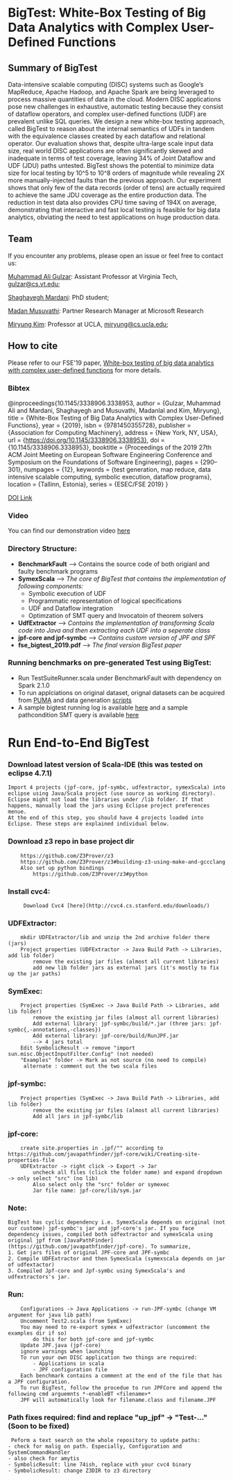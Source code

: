 # BigTest: White-Box Testing of Big Data Analytics with Complex User-Defined Functions

## Summary of BigTest 
Data-intensive scalable computing (DISC) systems such as Google’s MapReduce, Apache Hadoop, and Apache Spark are being leveraged to process massive quantities of data in the cloud. Modern DISC applications pose new challenges in exhaustive, automatic testing because they consist of dataflow operators, and complex user-defined functions (UDF) are prevalent unlike SQL queries. We design a new white-box testing approach, called BigTest to reason about the internal semantics of UDFs in tandem with the equivalence classes created by each dataflow and relational operator. Our evaluation shows that, despite ultra-large scale input data size, real world DISC applications are often significantly skewed and inadequate in terms of test coverage, leaving 34% of Joint Dataflow and UDF (JDU) paths untested. BigTest shows the potential to minimize data size for local testing by 10^5 to 10^8 orders of magnitude while revealing 2X more manually-injected faults than the previous approach. Our experiment shows that only few of the data records (order of tens) are actually required to achieve the same JDU coverage as the entire production data. The reduction in test data also provides CPU time saving of 194X on average, demonstrating that interactive and fast local testing is feasible for big data analytics, obviating the need to test applications on huge production data.

## Team 
If you encounter any problems, please open an issue or feel free to contact us:

[Muhammad Ali Gulzar](https://people.cs.vt.edu/~gulzar/):  Assistant Professor at Virginia Tech, gulzar@cs.vt.edu;

[Shaghayegh Mardani](https://github.com/ShaghayeghMrdn): PhD student;

[Madan Musuvathi](https://www.microsoft.com/en-us/research/people/madanm/): Partner Research Manager at Microsoft Research  

[Miryung Kim](http://web.cs.ucla.edu/~miryung/): Professor at UCLA, miryung@cs.ucla.edu;

## How to cite 
Please refer to our FSE'19 paper, [White-box testing of big data analytics with complex user-defined functions](https://people.cs.vt.edu/~gulzar/assets/pdf/fse2019-bigtest.pdf) for more details. 

### Bibtex  
@inproceedings{10.1145/3338906.3338953,
author = {Gulzar, Muhammad Ali and Mardani, Shaghayegh and Musuvathi, Madanlal and Kim, Miryung},
title = {White-Box Testing of Big Data Analytics with Complex User-Defined Functions},
year = {2019},
isbn = {9781450355728},
publisher = {Association for Computing Machinery},
address = {New York, NY, USA},
url = {https://doi.org/10.1145/3338906.3338953},
doi = {10.1145/3338906.3338953},
booktitle = {Proceedings of the 2019 27th ACM Joint Meeting on European Software Engineering Conference and Symposium on the Foundations of Software Engineering},
pages = {290–301},
numpages = {12},
keywords = {test generation, map reduce, data intensive scalable computing, symbolic execution, dataflow programs},
location = {Tallinn, Estonia},
series = {ESEC/FSE 2019}
}

[DOI Link](https://doi.org/10.1145/3338906.3338953)

### Video 
You can find our demonstration video [here](https://doi.org/10.1145/3338906.3338953)
### Directory Structure:
* **BenchmarkFault** --> Contains the source code of both origianl and faulty benchmark programs
* **SymexScala** --> *The core of BigTest that contains the implementation of following components:*
    - Symbolic execution of UDF
    - Programmatic representation of logical specifications
    - UDF and Dataflow integration
    - Optimzation of SMT query and Invocatoin of theorem solvers
* **UdfExtractor** --> *Contains the implementation of transforming Scala code into Java and then extracting each UDF into a seperate class*
* **jpf-core and jpf-symbc** --> *Contains custom version of JPF and SPF*
* **fse_bigtest_2019.pdf** --> *The final version BigTest paper*

### Running benchmarks on pre-generated Test using BigTest:
 - Run TestSuiteRunner.scala under BenchmarkFault with dependency on Spark 2.1.0
 - To run applciations on original dataset, orignal datasets can be acquired from [PUMA](https://engineering.purdue.edu/~puma/datasets.htm) and data generation [scripts](https://github.com/maligulzar/BigTest/tree/JPF-integrated/BenchmarksFault/src/datagen)
 - A sample bigtest running log is available [here](https://github.com/maligulzar/BigTest/blob/JPF-integrated/BenchmarksFault/src/gradeanalysis/bigtest_gradanalysis.log) and a sample pathcondition SMT query is available [here](https://github.com/maligulzar/BigTest/blob/JPF-integrated/BenchmarksFault/src/gradeanalysis/pathcondition3.smt) 
 
 # Run End-to-End BigTest 
 
### Download latest version of Scala-IDE (this was tested on eclipse 4.7.1)
    Import 4 projects (jpf-core, jpf-symbc, udfextractor, symexScala) into eclipse using Java/Scala project (use source as working directory). Eclipse might not load the libraries under /lib folder. If that happens, manually load the jars using Eclipse project preferences menue. 
    At the end of this step, you should have 4 projects loaded into Eclipse. These steps are explained individual below. 
        
### Download z3 repo in base project dir
        https://github.com/Z3Prover/z3
        https://github.com/Z3Prover/z3#building-z3-using-make-and-gccclang
        Also set up python bindings
            https://github.com/Z3Prover/z3#python
### Install cvc4:
         Download Cvc4 [here](http://cvc4.cs.stanford.edu/downloads/)
        
### UDFExtractor:
        mkdir UDFExtractor/lib and unzip the 2nd archive folder there (jars)
        Project properties (UDFExtractor -> Java Build Path -> Libraries, add lib folder)
            remove the existing jar files (almost all current libraries)
            add new lib folder jars as external jars (it's mostly to fix up the jar paths)
### SymExec:
        Project properties (SymExec -> Java Build Path -> Libraries, add lib folder)
            remove the existing jar files (almost all current libraries)
            Add external library: jpf-symbc/build/*.jar (three jars: jpf-symbc{,-annotations,-classes})
            Add external library: jpf-core/build/RunJPF.jar
            --> 4 jars total
        Edit SymbolicResult -> remove "import sun.misc.ObjectInputFilter.Config" (not needed)
        "Examples" folder -> Mark as not source (no need to compile)
         alternate : comment out the two scala files
### jpf-symbc:
        Project properties (SymExec -> Java Build Path -> Libraries, add lib folder)
            remove the existing jar files (almost all current libraries)
            Add all jars in jpf-symbc/lib
### jpf-core:
        create site.properties in .jpf/"" according to https://github.com/javapathfinder/jpf-core/wiki/Creating-site-properties-file
        UDFExtractor -> right click -> Export -> Jar 
            uncheck all files (click the folder name) and expand dropdown -> only select "src" (no lib)
            Also select only the "src" folder or symexec
            Jar file name: jpf-core/lib/sym.jar
  
  
### Note: 
    BigTest has cyclic dependency i.e. SymexScala depends on original (not our custome) jpf-symbc's jar and jpf-core's jar. If you face dependency issues, compiled both udfextractor and symexScala using  original jpf from [JavaPathFinder](https://github.com/javapathfinder/jpf-core). To summarize, 
    1. Get jars files of original JPF-core and JPF-symbc
    2. Compile UDFExtractor and then SymexScala (symexscala depends on jar of udfextactor)
    3. Compiled Jpf-core and Jpf-symbc using SymexScala's and udfextractors's jar.

  
 ### Run: 
        Configurations -> Java Applications -> run-JPF-symbc (change VM argument for java lib path)
        Uncomment Test2.scala (from SymExec)
        You may need to re-export symex + udfextractor (uncomment the examples dir if so)
            do this for both jpf-core and jpf-symbc
        Update JPF.java (jpf-core)
        ignore warnings when launching
        To run your own DISC application two things are required:
            - Applications in scala 
            - JPF configuration file 
        Each benchmark contains a comment at the end of the file that has a JPF configuration. 
        To run BigTest, follow the procedue to run JPFCore and append the following cmd arguemnts *-enableBT <filename>*
        JPF will automatically look for filename.class and filename.JPF
### Path fixes required: find and replace "up_jpf" -> "Test-..." (Soon to be fixed)
     Peform a text search on the whole repository to update paths:
    - check for malig on path. Especially, Configuration and SystemCommandHandler
    - also check for amytis
    - SymbolicResult: line 74ish, replace with your cvc4 binary
    - SymbolicResult: change Z3DIR to z3 directory
